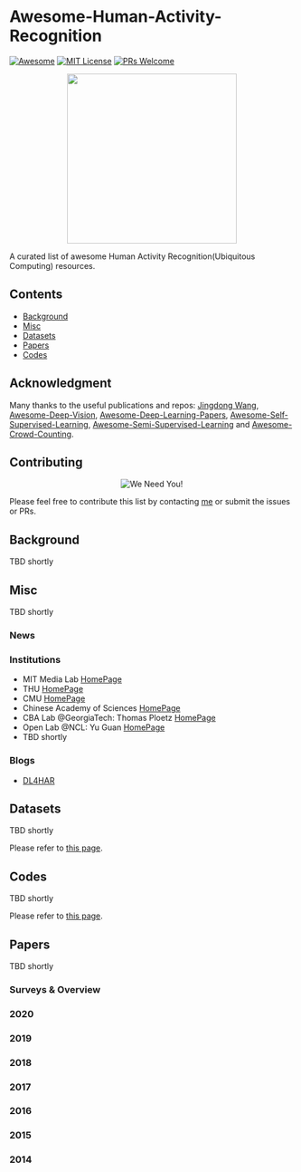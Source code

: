 # Awesome-Human-Activity-Recognition

[![Awesome](https://awesome.re/badge.svg)](https://awesome.re) [![MIT License](https://img.shields.io/badge/license-MIT-green.svg)](https://opensource.org/licenses/MIT) [![PRs Welcome](https://img.shields.io/badge/PRs-welcome-brightgreen.svg?style=flat-square)](http://makeapullrequest.com)

<p align="center">
  <img width="300" src="https://i.imgur.com/Ky2jxnj.png" "Awesome!">
</p>

A curated list of awesome Human Activity Recognition(Ubiquitous Computing) resources.

## Contents
* [Background](#Background)
* [Misc](#misc)
* [Datasets](#Datasets)
* [Papers](#Papers)
* [Codes](#Codes)

## Acknowledgment

Many thanks to the useful publications and repos: [Jingdong Wang](https://github.com/jindongwang), [Awesome-Deep-Vision](https://github.com/kjw0612/awesome-deep-vision), [Awesome-Deep-Learning-Papers](https://github.com/terryum/awesome-deep-learning-papers), [Awesome-Self-Supervised-Learning](https://github.com/jason718/awesome-self-supervised-learning), [Awesome-Semi-Supervised-Learning](https://github.com/yassouali/awesome-semi-supervised-learning) and [Awesome-Crowd-Counting](https://github.com/gjy3035/Awesome-Crowd-Counting#datasets).

## Contributing
<p align="center">
  <img src="http://cdn1.sportngin.com/attachments/news_article/7269/5172/needyou_small.jpg" alt="We Need You!">
</p>

Please feel free to contribute this list by contacting [me](https://github.com/haoranD) or submit the issues or PRs.

## Background

TBD shortly

## Misc

TBD shortly

### News

### Institutions

* MIT Media Lab [HomePage](https://www.media.mit.edu)
* THU [HomePage](http://pi.cs.tsinghua.edu.cn/)
* CMU [HomePage](https://www.hcii.cmu.edu/)
* Chinese Academy of Sciences [HomePage](http://www.cas.cn/)
* CBA Lab @GeorgiaTech: Thomas Ploetz [HomePage](http://www.cba.gatech.edu)
* Open Lab @NCL: Yu Guan [HomePage](https://openlab.ncl.ac.uk)
* TBD shortly

### Blogs

* [DL4HAR](https://github.com/jindongwang/Deep-learning-activity-recognition)

## Datasets

TBD shortly

Please refer to [this page](Data/Datasets.md).

## Codes

TBD shortly

Please refer to [this page](Codes/Codes.md).

## Papers

TBD shortly

### Surveys & Overview

### 2020

### 2019

### 2018

### 2017

### 2016

### 2015

### 2014
